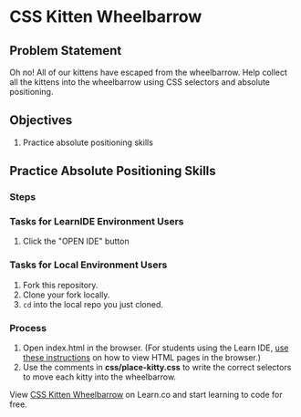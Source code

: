 # CSS Kitten Wheelbarrow

## Problem Statement 
Oh no! All of our kittens have escaped from the wheelbarrow. Help collect all the kittens into the wheelbarrow using CSS selectors and absolute positioning. 

## Objectives
1. Practice absolute positioning skills

## Practice Absolute Positioning Skills

### Steps 
### Tasks for LearnIDE Environment Users 
1. Click the "OPEN IDE" button

### Tasks for Local Environment Users 
1. Fork this repository.
2. Clone your fork locally.
3. `cd` into the local repo you just cloned.

### Process

1. Open index.html in the browser. (For students using the Learn IDE, [use these instructions](http://help.learn.co/the-learn-ide/common-ide-questions/viewing-html-pages-in-the-learn-ide) on how to view HTML pages in the browser.)
2. Use the comments in **css/place-kitty.css** to write the correct selectors to move each kitty into the wheelbarrow.

<p data-visibility='hidden'>View <a href='https://learn.co/lessons/css-kitten-wheelbarrow' title='CSS Kitten Wheelbarrow'>CSS Kitten Wheelbarrow</a> on Learn.co and start learning to code for free.</p>
